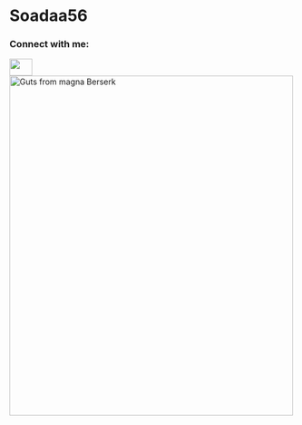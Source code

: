 # Soadaa56

<h3 align="left">Connect with me:</h3>
<p align="left">
<a href="https://twitter.com/Soadaa56" target="blank"><img align="center" src="https://cdn.jsdelivr.net/npm/simple-icons@3.0.1/icons/twitter.svg" alt="" height="30" width="40" /></a>

  
<img src= "https://i.scdn.co/image/ab67616d0000b27363fa6bdb8915b369c02f52d0" alt="Guts from magna Berserk" width = '500' height = '600'>
